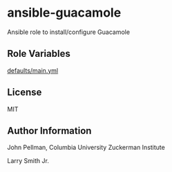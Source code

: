 # ansible-guacamole

Ansible role to install/configure Guacamole

## Role Variables

[defaults/main.yml](defaults/main.yml)

## License

MIT

## Author Information

John Pellman, Columbia University Zuckerman Institute

Larry Smith Jr.
